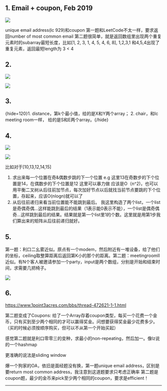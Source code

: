## 1. Email + coupon, Feb 2019

![](https://ws4.sinaimg.cn/large/006tKfTcly1g09xy5jq7fj30la0o8n2j.jpg)


unique email address(lc 929)和coupon
第一题和LeetCode不太一样，要求返回number of most common email
第二题很简单，就是返回数组里出现两个重复元素时的subarray最短长度，比如[1, 2, 3, 1, 4, 5, 4, 6, 8], 1,2,3,1 和4,5,4出现了重复元素，返回最短length为 3 < 4


## 2.

![](https://ws2.sinaimg.cn/large/006tKfTcly1g09y0da5o4j30ly0po42c.jpg)

![](https://ws4.sinaimg.cn/large/006tKfTcly1g09y0pyl7hj30m50pq79u.jpg)

## 3.

{hide=120}1. distance，第k个最小值，给的是X和Y两个array； 2. chair，和lc meeting room一样， 给的是S和E两个array。{/hide}

## 4.

![](https://ws2.sinaimg.cn/large/006tKfTcly1g09y2t54xgj30sg0viq8e.jpg)

![](https://ws2.sinaimg.cn/large/006tKfTcly1g09y2zeypkj30se0w8gro.jpg)


比如对于[10,13,12,14,15]
1. 求出来每一个位置在奇&偶数步跳的下一个位置
e.g 这里13在奇数步的下个位置是14，在偶数步的下个位置是12
这里可以暴力做 应该是O（n^2)，也可以用平衡二叉树从后往前加节点，每次加好节点以后就找当前节点要跳的下个位置，存起来，应该O(nlogn)就可以了
2. 从后往前递归来看当前位置能不能跳到最后。
我这里构造了两个list，一个list是奇偶奇偶...这样能跳到最后的结果（1表示能0表示不能），一个list是偶奇偶奇...这样跳到最后的结果。结果就是第一个list里1的个数。这里就是用第1步我们算出来的矩阵从后往前递归就好。


## 5.


第一题：利口二幺雾近似。原点有一个modem，然后附近有一堆设备，给了他们的坐标，ceiling取整算距离后返回第K小的那个的距离。第二题：meetingroomII近似。有N个客人被邀请参加一个party，input是两个数组，分别是开始和结束时间，求需要几把椅子。

![](https://ws3.sinaimg.cn/large/006tKfTcly1g09y3v3tfej30u011x13x.jpg)

## 6.

https://www.1point3acres.com/bbs/thread-472621-1-1.html

第二题变成了Coupons: 给了一个Array存着coupon类型，每买一个花费一个金币，只有买到至少两个相同的才可以赢得奖金。问想要获得奖金最少花费多少。（买的时候必须按顺序购买，但可以不从第一个开始买起）

感觉第二题就是利口零零三的变种，求最小的non-repeating，然后加一。像lz说的一个hashmap

更准确的说法是sliding window

爆一个狗家的OA，依旧是面经题没有换，第一题unique email address，区别是要return most common address，我注意到这道题要求只考虑正确率
第二题是coupon题，最少的金币来pick至少两个相同的coupon，要求是efficient！

---
